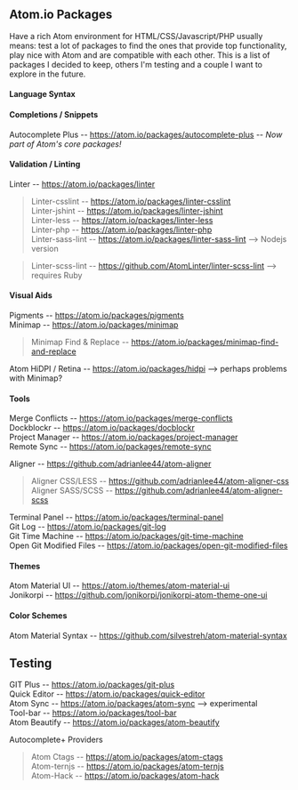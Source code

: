 ## Atom.io Packages
Have a rich Atom environment for HTML/CSS/Javascript/PHP usually means: test a lot of packages to find the ones that provide top functionality, play nice with Atom and are compatible with each other. This is a list of packages I decided to keep, others I'm testing and a couple I want to explore in the future.

#### Language Syntax

#### Completions / Snippets

Autocomplete Plus -- <https://atom.io/packages/autocomplete-plus> -- *Now part of Atom's core packages!*<br>

#### Validation / Linting

Linter -- <https://atom.io/packages/linter><br>
> Linter-csslint -- <https://atom.io/packages/linter-csslint><br>
> Linter-jshint -- <https://atom.io/packages/linter-jshint><br>
> Linter-less -- <https://atom.io/packages/linter-less><br>
> Linter-php -- <https://atom.io/packages/linter-php><br>
> Linter-sass-lint -- <https://atom.io/packages/linter-sass-lint> --> Nodejs version<br>

> Linter-scss-lint -- <https://github.com/AtomLinter/linter-scss-lint> --> requires Ruby<br>

#### Visual Aids

Pigments -- <https://atom.io/packages/pigments><br>
Minimap -- <https://atom.io/packages/minimap><br>
> Minimap Find & Replace -- <https://atom.io/packages/minimap-find-and-replace><br>

Atom HiDPI / Retina -- <https://atom.io/packages/hidpi> --> perhaps problems with Minimap?<br>

#### Tools

Merge Conflicts -- <https://atom.io/packages/merge-conflicts><br>
Dockblockr -- <https://atom.io/packages/docblockr><br>
Project Manager -- <https://atom.io/packages/project-manager><br>
Remote Sync -- <https://atom.io/packages/remote-sync><br>

Aligner -- <https://github.com/adrianlee44/atom-aligner><br>
> Aligner CSS/LESS -- <https://github.com/adrianlee44/atom-aligner-css></br>
> Aligner SASS/SCSS -- <https://github.com/adrianlee44/atom-aligner-scss><br>

Terminal Panel -- <https://atom.io/packages/terminal-panel><br>
Git Log -- <https://atom.io/packages/git-log><br>
Git Time Machine -- <https://atom.io/packages/git-time-machine><br>
Open Git Modified Files -- <https://atom.io/packages/open-git-modified-files><br>

#### Themes

Atom Material UI -- <https://atom.io/themes/atom-material-ui><br>
Jonikorpi -- <https://github.com/jonikorpi/jonikorpi-atom-theme-one-ui><br>

#### Color Schemes

Atom Material Syntax -- <https://github.com/silvestreh/atom-material-syntax><br>

## Testing

GIT Plus -- <https://atom.io/packages/git-plus><br>
Quick Editor -- <https://atom.io/packages/quick-editor><br>
Atom Sync -- <https://atom.io/packages/atom-sync> --> experimental<br>
Tool-bar -- <https://atom.io/packages/tool-bar><br>
Atom Beautify -- <https://atom.io/packages/atom-beautify><br>

Autocomplete+ Providers
> Atom Ctags -- <https://atom.io/packages/atom-ctags><br>
> Atom-ternjs -- <https://atom.io/packages/atom-ternjs><br>
> Atom-Hack -- <https://atom.io/packages/atom-hack><br>
